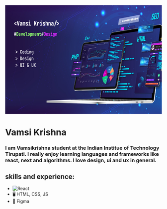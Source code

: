 
<img src="https://github.com/vamsikrishnacr7/vamsikrishnacr7/blob/main/Desktop%20-%201.png?raw=true" alt="Futuristic Tech Cover" width="100%" height = "350"/>

# Vamsi Krishna

### I am Vamsikrishna student at the Indian Institue of Technology Tirupati. I really enjoy learning languages and frameworks like react, next and algorithms. I love design, ui and ux in general.

## skills and experience:
* ![React](https://img.shields.io/badge/React-20232A?style=for-the-badge&logo=react&logoColor=61DAFB)
* 🖥️ HTML, CSS, JS
* 🎨 Figma


